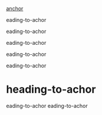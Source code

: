 [anchor](#heading-to-achor)


eading-to-achor

eading-to-achor



eading-to-achor



eading-to-achor



eading-to-achor



# heading-to-achor



eading-to-achor
eading-to-achor
